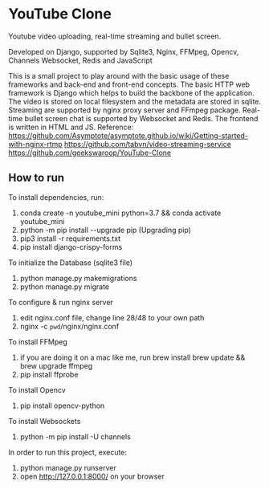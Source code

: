 # YouTube Clone
Youtube video uploading, real-time streaming and bullet screen.

Developed on Django, supported by Sqlite3, Nginx, FFMpeg, Opencv, Channels Websocket, Redis and JavaScript

This is a small project to play around with the basic usage of these frameworks and back-end
and front-end concepts. The basic HTTP web framework is Django which helps to build the backbone of the application.
The video is stored on local filesystem and the metadata are stored in sqlite. Streaming are supported by nginx proxy server and FFmpeg package.
Real-time bullet screen chat is supported by Websocket and Redis. The frontend is written in HTML and JS.
Reference: https://github.com/Asymptote/asymptote.github.io/wiki/Getting-started-with-nginx-rtmp https://github.com/tabvn/video-streaming-service https://github.com/geekswaroop/YouTube-Clone


 ## How to run


To install dependencies, run:
1. conda create -n youtube_mini python=3.7 && conda activate youtube_mini
2. python -m pip install --upgrade pip (Upgrading pip)
3. pip3 install -r requirements.txt
4. pip install django-crispy-forms

To initialize the Database (sqlite3 file)
1. python manage.py makemigrations
2. python manage.py migrate

To configure & run nginx server
1. edit nginx.conf file, change line 28/48 to your own path
2. nginx -c `pwd`/nginx/nginx.conf

To install FFMpeg
1. if you are doing it on a mac like me, run brew install brew update && brew upgrade ffmpeg
2. pip install ffprobe

To install Opencv
1. pip install opencv-python

To install Websockets
1. python -m pip install -U channels

In order to run this project, execute:
1. python manage.py runserver
2. open http://127.0.0.1:8000/ on your browser
